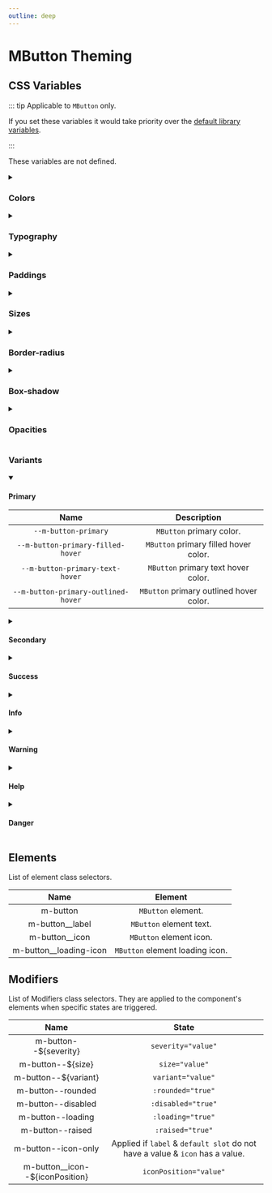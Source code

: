 ```yaml
---
outline: deep
---
```


# MButton Theming

## CSS Variables

::: tip Applicable to `MButton` only.

If you set these variables it would take priority over the [default library variables](../../theming).

:::

These variables are not defined.

<details class="custom-block collapse details">
<summary class="collapsible-header">

### Colors

</summary>
<div class="full-width d-table">

|           Name            |         Description          |
| :-----------------------: | :--------------------------: |
| `--m-button-text-primary` | `MButton` text & icon color. |

</div>
</details>

<details class="custom-block collapse details">
<summary class="collapsible-header">

### Typography

</summary>
<div class="full-width d-table">

|         Name         |               Description               |
| :------------------: | :-------------------------------------: |
| `--m-button-sm-font` | Small `MButton` text & icon font size.  |
| `--m-button-sm-font` | Normal `MButton` text & icon font size. |
| `--m-button-lg-font` | Large `MButton` text & icon font size.  |

</div>
</details>

<details class="custom-block collapse details">
<summary class="collapsible-header">

### Paddings

</summary>
<div class="full-width d-table">

|          Name           |        Description        |
| :---------------------: | :-----------------------: |
| `--m-button-sm-padding` | Small `MButton` padding.  |
| `--m-button-sm-padding` | Normal `MButton` padding. |
| `--m-button-lg-padding` | Large `MButton` padding.  |

</div>
</details>

<details class="custom-block collapse details">
<summary class="collapsible-header">

### Sizes

</summary>
<div class="full-width d-table">

|         Name         |                                      Description                                      |
| :------------------: | :-----------------------------------------------------------------------------------: |
| `--m-button-sm-size` | Small `MButton` minimum size <span class="VPBadge tip">min-height & min-width</span>  |
| `--m-button-sm-size` | Normal `MButton` minimum size <span class="VPBadge tip">min-height & min-width</span> |
| `--m-button-lg-size` | Large `MButton` minimum size <span class="VPBadge tip">min-height & min-width</span>  |

</div>
</details>

<details class="custom-block collapse details">
<summary class="collapsible-header">

### Border-radius

</summary>
<div class="full-width d-table">

|            Name             |           Description            |
| :-------------------------: | :------------------------------: |
| `--m-button-border-radius`  | `MButton` default border-radius. |
| `--m-button-rounded-radius` | `MButton` rounded border-radius. |

</div>
</details>

<details class="custom-block collapse details">
<summary class="collapsible-header">

### Box-shadow

</summary>
<div class="full-width d-table">

|            Name            |         Description          |
| :------------------------: | :--------------------------: |
| `--m-button-raised-shadow` | Raised `MButton` box-shadow. |

</div>
</details>

<details class="custom-block collapse details">
<summary class="collapsible-header">

### Opacities

</summary>
<div class="full-width d-table">

|             Name              |         Description         |
| :---------------------------: | :-------------------------: |
| `--m-button-disabled-opacity` | `MButton` disabled opacity. |
| `--m-button-loading-opacity`  | `MButton` loading opacity.  |

</div>
</details>

### Variants

<details class="custom-block collapse details" open>
<summary class="collapsible-header">

#### Primary

</summary>
<div class="full-width d-table">

|                Name                 |               Description               |
| :---------------------------------: | :-------------------------------------: |
|        `--m-button-primary`         |        `MButton` primary color.         |
|  `--m-button-primary-filled-hover`  |  `MButton` primary filled hover color.  |
|   `--m-button-primary-text-hover`   |   `MButton` primary text hover color.   |
| `--m-button-primary-outlined-hover` | `MButton` primary outlined hover color. |

</div>
</details>

<details class="custom-block collapse details">
<summary class="collapsible-header">

#### Secondary

</summary>
<div class="full-width d-table">

|                 Name                  |                Description                |
| :-----------------------------------: | :---------------------------------------: |
|        `--m-button-secondary`         |        `MButton` secondary color.         |
|  `--m-button-secondary-filled-hover`  |  `MButton` secondary filled hover color.  |
|   `--m-button-secondary-text-hover`   |   `MButton` secondary text hover color.   |
| `--m-button-secondary-outlined-hover` | `MButton` secondary outlined hover color. |

</div>
</details>

<details class="custom-block collapse details">
<summary class="collapsible-header">

#### Success

</summary>
<div class="full-width d-table">

|                Name                 |               Description               |
| :---------------------------------: | :-------------------------------------: |
|        `--m-button-success`         |        `MButton` success color.         |
|  `--m-button-success-filled-hover`  |  `MButton` success filled hover color.  |
|   `--m-button-success-text-hover`   |   `MButton` success text hover color.   |
| `--m-button-success-outlined-hover` | `MButton` success outlined hover color. |

</div>
</details>

<details class="custom-block collapse details">
<summary class="collapsible-header">

#### Info

</summary>
<div class="full-width d-table">

|               Name               |             Description              |
| :------------------------------: | :----------------------------------: |
|        `--m-button-info`         |        `MButton` info color.         |
|  `--m-button-info-filled-hover`  |  `MButton` info filled hover color.  |
|   `--m-button-info-text-hover`   |   `MButton` info text hover color.   |
| `--m-button-info-outlined-hover` | `MButton` info outlined hover color. |

</div>
</details>

<details class="custom-block collapse details">
<summary class="collapsible-header">

#### Warning

</summary>
<div class="full-width d-table">

|                Name                 |               Description               |
| :---------------------------------: | :-------------------------------------: |
|        `--m-button-warning`         |        `MButton` warning color.         |
|  `--m-button-warning-filled-hover`  |  `MButton` warning filled hover color.  |
|   `--m-button-warning-text-hover`   |   `MButton` warning text hover color.   |
| `--m-button-warning-outlined-hover` | `MButton` warning outlined hover color. |

</div>
</details>

<details class="custom-block collapse details">
<summary class="collapsible-header">

#### Help

</summary>
<div class="full-width d-table">

|               Name               |             Description              |
| :------------------------------: | :----------------------------------: |
|        `--m-button-help`         |        `MButton` help color.         |
|  `--m-button-help-filled-hover`  |  `MButton` help filled hover color.  |
|   `--m-button-help-text-hover`   |   `MButton` help text hover color.   |
| `--m-button-help-outlined-hover` | `MButton` help outlined hover color. |

</div>
</details>

<details class="custom-block collapse details">
<summary class="collapsible-header">

#### Danger

</summary>
<div class="full-width d-table">

|                Name                |              Description               |
| :--------------------------------: | :------------------------------------: |
|        `--m-button-danger`         |        `MButton` danger color.         |
|  `--m-button-danger-filled-hover`  |  `MButton` danger filled hover color.  |
|   `--m-button-danger-text-hover`   |   `MButton` danger text hover color.   |
| `--m-button-danger-outlined-hover` | `MButton` danger outlined hover color. |

</div>
</details>

## Elements

List of element class selectors.

<div class="full-width d-table">

|                           Name                            |             Element             |
| :-------------------------------------------------------: | :-----------------------------: |
|         <span class="text--green">m-button</span>         |       `MButton` element.        |
|    <span class="text--green">m-button\_\_label</span>     |     `MButton` element text.     |
|     <span class="text--green">m-button\_\_icon</span>     |     `MButton` element icon.     |
| <span class="text--green">m-button\_\_loading-icon</span> | `MButton` element loading icon. |

</div>

## Modifiers

List of Modifiers class selectors. They are applied to the component's elements when specific states are triggered.

<div class="full-width d-table">

|                                Name                                |                                     State                                     |
| :----------------------------------------------------------------: | :---------------------------------------------------------------------------: |
|       <span class="text--green">m-button--${severity}</span>       |                              `severity="value"`                               |
|         <span class="text--green">m-button--${size}</span>         |                                `size="value"`                                 |
|       <span class="text--green">m-button--${variant}</span>        |                               `variant="value"`                               |
|         <span class="text--green">m-button--rounded</span>         |                               `:rounded="true"`                               |
|        <span class="text--green">m-button--disabled</span>         |                              `:disabled="true"`                               |
|         <span class="text--green">m-button--loading</span>         |                               `:loading="true"`                               |
|         <span class="text--green">m-button--raised</span>          |                               `:raised="true"`                                |
|        <span class="text--green">m-button--icon-only</span>        | Applied if `label` & `default slot` do not have a value & `icon` has a value. |
| <span class="text--green">m-button\_\_icon--${iconPosition}</span> |                            `iconPosition="value"`                             |

</div>
